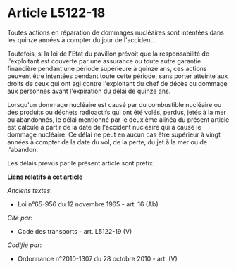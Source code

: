 # Article L5122-18

Toutes actions en réparation de dommages nucléaires sont intentées dans les quinze années à compter du jour de l'accident.

Toutefois, si la loi de l'Etat du pavillon prévoit que la responsabilité de l'exploitant est couverte par une assurance ou
toute autre garantie financière pendant une période supérieure à quinze ans, ces actions peuvent être intentées pendant toute
cette période, sans porter atteinte aux droits de ceux qui ont agi contre l'exploitant du chef de décès ou dommage aux
personnes avant l'expiration du délai de quinze ans.

Lorsqu'un dommage nucléaire est causé par du combustible nucléaire ou des produits ou déchets radioactifs qui ont été volés,
perdus, jetés à la mer ou abandonnés, le délai mentionné par le deuxième alinéa du présent article est calculé à partir de la
date de l'accident nucléaire qui a causé le dommage nucléaire. Ce délai ne peut en aucun cas être supérieur à vingt années à
compter de la date du vol, de la perte, du jet à la mer ou de l'abandon.

Les délais prévus par le présent article sont préfix.

**Liens relatifs à cet article**

_Anciens textes_:

  - Loi n°65-956 du 12 novembre 1965 - art. 16 (Ab)

_Cité par_:

  - Code des transports - art. L5122-19 (V)

_Codifié par_:

  - Ordonnance n°2010-1307 du 28 octobre 2010 - art. (V)
